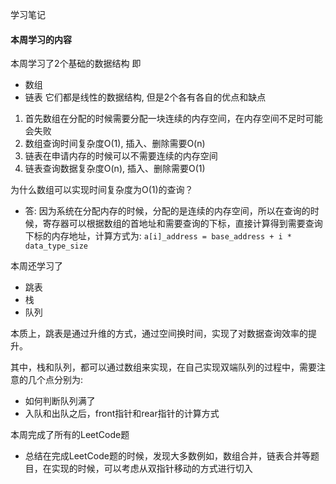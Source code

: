 学习笔记

#### 本周学习的内容
本周学习了2个基础的数据结构 即
- 数组
- 链表
它们都是线性的数据结构, 但是2个各有各自的优点和缺点
1. 首先数组在分配的时候需要分配一块连续的内存空间，在内存空间不足时可能会失败
2. 数组查询时间复杂度O(1), 插入、删除需要O(n)
3. 链表在申请内存的时候可以不需要连续的内存空间
4. 链表查询数据复杂度O(n), 插入、删除需要O(1)

为什么数组可以实现时间复杂度为O(1)的查询？
- 答: 因为系统在分配内存的时候，分配的是连续的内存空间，所以在查询的时候，寄存器可以根据数组的首地址和需要查询的下标，直接计算得到需要查询下标的内存地址，计算方式为: `a[i]_address = base_address + i * data_type_size`

本周还学习了
- 跳表
- 栈
- 队列

本质上，跳表是通过升维的方式，通过空间换时间，实现了对数据查询效率的提升。

其中，栈和队列，都可以通过数组来实现，在自己实现双端队列的过程中，需要注意的几个点分别为:
- 如何判断队列满了
- 入队和出队之后，front指针和rear指针的计算方式

本周完成了所有的LeetCode题
- 总结在完成LeetCode题的时候，发现大多数例如，数组合并，链表合并等题目，在实现的时候，可以考虑从双指针移动的方式进行切入